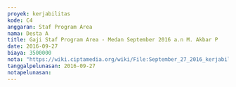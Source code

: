 ```yaml
---
proyek: kerjabilitas
kode: C4
anggaran: Staf Program Area
nama: Desta A
title: Gaji Staf Program Area - Medan September 2016 a.n M. Akbar P
date: 2016-09-27
biaya: 3500000
nota: "https://wiki.ciptamedia.org/wiki/File:September_27_2016_kerjabilitas_C4_staf_area_medan_akbar.jpg"
tanggalpelunasan: 2016-09-27
notapelunasan:
---
```

